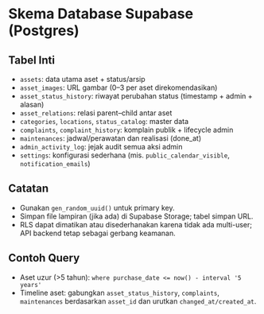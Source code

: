 # Skema Database Supabase (Postgres)

## Tabel Inti
- `assets`: data utama aset + status/arsip
- `asset_images`: URL gambar (0–3 per aset direkomendasikan)
- `asset_status_history`: riwayat perubahan status (timestamp + admin + alasan)
- `asset_relations`: relasi parent–child antar aset
- `categories`, `locations`, `status_catalog`: master data
- `complaints`, `complaint_history`: komplain publik + lifecycle admin
- `maintenances`: jadwal/perawatan dan realisasi (done_at)
- `admin_activity_log`: jejak audit semua aksi admin
- `settings`: konfigurasi sederhana (mis. `public_calendar_visible`, `notification_emails`)

## Catatan
- Gunakan `gen_random_uuid()` untuk primary key.
- Simpan file lampiran (jika ada) di Supabase Storage; tabel simpan URL.
- RLS dapat dimatikan atau disederhanakan karena tidak ada multi-user; API backend tetap sebagai gerbang keamanan.

## Contoh Query
- Aset uzur (>5 tahun): `where purchase_date <= now() - interval '5 years'`
- Timeline aset: gabungkan `asset_status_history`, `complaints`, `maintenances` berdasarkan `asset_id` dan urutkan `changed_at/created_at`.
